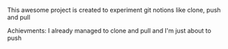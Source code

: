 This awesome project is created to experiment git notions like clone, push and pull


Achievments: I already managed to clone and pull and I'm just about to push
